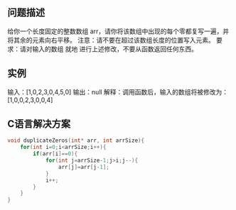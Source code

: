 问题描述
--------
给你一个长度固定的整数数组 arr，请你将该数组中出现的每个零都复写一遍，并将其余的元素向右平移。
注意：请不要在超过该数组长度的位置写入元素。
要求：请对输入的数组 就地 进行上述修改，不要从函数返回任何东西。

实例
-------
输入：[1,0,2,3,0,4,5,0]
输出：null
解释：调用函数后，输入的数组将被修改为：[1,0,0,2,3,0,0,4]

C语言解决方案
--------
```c
void duplicateZeros(int* arr, int arrSize){
    for(int i=0;i<arrSize;i++){
        if(arr[i]==0){
            for(int j=arrSize-1;j>i;j--){
                arr[j]=arr[j-1];
            }
            i++;
        }
    }
}
```
